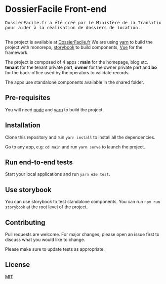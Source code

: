 # DossierFacile Front-end

<pre>
DossierFacile.fr a été créé par le Ministère de la Transition écologique
pour aider à la réalisation de dossiers de location.

</pre>

The project is available at [DossierFacile.fr](https://dossierfacile.fr)
We are using [yarn](https://yarnpkg.com/) to build the project with monorepo, [storybook](https://storybook.js.org/) to build components, [Vue](https://vuejs.org/) for the framework.

The project is composed of 4 apps : **main** for the homepage, blog etc. **tenant** for the tenant private part, **owner** for the owner private part and **bo** for the back-office used by the operators to validate records.

The apps use standalone components available in the shared folder.

## Pre-requisites

You will need [node](https://nodejs.org/en/) and [yarn](https://yarnpkg.com/) to build the project.

## Installation

Clone this repository and run `yarn install` to install all the dependencies.

Go to any app, e.g: `cd main` and run `yarn serve` to launch the project.

## Run end-to-end tests

Start your local applications and run `yarn e2e test`.

## Use storybook

You can use storybook to test standalone components. You can run `npm run storybook` at the root level of the project.

## Contributing
Pull requests are welcome. For major changes, please open an issue first to discuss what you would like to change.

Please make sure to update tests as appropriate.

## License
[MIT](https://choosealicense.com/licenses/mit/)
